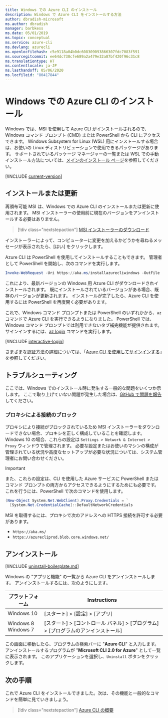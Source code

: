 ```yaml
---
title: Windows での Azure CLI のインストール
description: Windows で Azure CLI をインストールする方法
author: dbradish-microsoft
ms.author: dbradish
manager: barbkess
ms.date: 05/01/2019
ms.topic: conceptual
ms.service: azure-cli
ms.devlang: azurecli
ms.openlocfilehash: c5e9118a04b0dc608309093866307fdc7083f591
ms.sourcegitcommit: ee64dc738cfe689a2a479e32a87bf420f96c31c8
ms.translationtype: HT
ms.contentlocale: ja-JP
ms.lasthandoff: 05/06/2020
ms.locfileid: "80417844"
---
```

# <a name="install-azure-cli-on-windows"></a>Windows での Azure CLI のインストール

Windows では、MSI を使用して Azure CLI がインストールされるので、Windows コマンド プロンプト (CMD) または PowerShell から CLI にアクセスできます。
Windows Subsystem for Linux (WSL) 用にインストールする場合は、お使いの Linux ディストリビューションで使用できるパッケージがあります。 サポートされているパッケージ マネージャーの一覧または WSL での手動インストール方法については、[メインのインストール ページ](install-azure-cli.md)を参照してください。

[!INCLUDE [current-version](includes/current-version.md)]

## <a name="install-or-update"></a>インストールまたは更新

再頒布可能 MSI は、Windows での Azure CLI のインストールまたは更新に使用されます。 MSI インストーラーの使用前に現在のバージョンをアンインストールする必要はありません。

> [!div class="nextstepaction"]
> [MSI インストーラーのダウンロード](https://aka.ms/installazurecliwindows)

インストーラーによって、コンピューターに変更を加えるかどうかを尋ねるメッセージが表示されたら、[はい] をクリックします。

Azure CLI は PowerShell を使用してインストールすることもできます。 管理者として PowerShell を開始し、次のコマンドを実行します。

   ```PowerShell
   Invoke-WebRequest -Uri https://aka.ms/installazurecliwindows -OutFile .\AzureCLI.msi; Start-Process msiexec.exe -Wait -ArgumentList '/I AzureCLI.msi /quiet'; rm .\AzureCLI.msi
   ```
これにより、最新バージョンの Windows 用 Azure CLI がダウンロードされインストールされます。 既にインストールされているバージョンがある場合、既存のバージョンが更新されます。 インストールが完了したら、Azure CLI を使用するには PowerShell を再度開く必要があります。

これで、Windows コマンド プロンプトまたは PowerShell のいずれかから、`az` コマンドで Azure CLI を実行できるようになりました。 PowerShell では、Windows コマンド プロンプトでは利用できないタブ補完機能が提供されます。 サインインするには、[az login](/cli/azure/reference-index#az-login) コマンドを実行します。

[!INCLUDE [interactive-login](includes/interactive-login.md)]

さまざまな認証方法の詳細については、「[Azure CLI を使用してサインインする](authenticate-azure-cli.md)」を参照してください。

## <a name="troubleshooting"></a>トラブルシューティング

ここでは、Windows でのインストール時に発生する一般的な問題をいくつか示します。 ここで取り上げていない問題が発生した場合は、[GitHub で問題を報告](https://github.com/Azure/azure-cli/issues)してください。

### <a name="proxy-blocks-connection"></a>プロキシによる接続のブロック

プロキシにより接続がブロックされているため MSI インストーラーをダウンロードできない場合、プロキシを正しく構成していることを確認します。 Windows 10 の場合、これらの設定は `Settings > Network & Internet > Proxy` ウィンドウで管理されます。 必要な設定またはお使いのマシンの構成が管理されている状況や高度なセットアップが必要な状況については、システム管理者にお問い合わせください。

> [!IMPORTANT]
> また、これらの設定は、CLI を使用した Azure サービスに PowerShell またはコマンド プロンプトの両方からアクセスできるようにするためにも必要です。 これを行うには、PowerShell で次のコマンドを使用します。
>
> ```powershell
> (New-Object System.Net.WebClient).Proxy.Credentials = `
>   [System.Net.CredentialCache]::DefaultNetworkCredentials
> ```

MSI を取得するには、プロキシで次のアドレスへの HTTPS 接続を許可する必要があります。

* `https://aka.ms/`
* `https://azurecliprod.blob.core.windows.net/`

## <a name="uninstall"></a>アンインストール

[!INCLUDE [uninstall-boilerplate.md](includes/uninstall-boilerplate.md)]

Windows の "アプリと機能" の一覧から Azure CLI をアンインストールします。 アンインストールするには、次のようにします。

| プラットフォーム | Instructions |
|---|---|
| Windows 10 | [スタート] > [設定] > [アプリ] |
| Windows 8<br/>Windows 7 | [スタート] > [コントロール パネル] > [プログラム] > [プログラムのアンインストール] |

この画面に移動したら、プログラムの検索バーに "__Azure CLI__" と入力します。 アンインストールするプログラムが "__Microsoft CLI 2.0 for Azure__" として一覧に表示されます。 このアプリケーションを選択し、`Uninstall` ボタンをクリックします。

## <a name="next-steps"></a>次の手順

これで Azure CLI をインストールできました。次は、その機能と一般的なコマンドを簡単に見ていきましょう。

> [!div class="nextstepaction"]
> [Azure CLI の概要](get-started-with-azure-cli.md)
